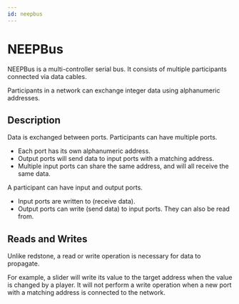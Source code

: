```yaml
---
id: neepbus
---
```

# NEEPBus

NEEPBus is a multi-controller serial bus. It consists of multiple participants connected via data cables.

Participants in a network can exchange integer data using alphanumeric addresses.

## Description

Data is exchanged between ports. Participants can have multiple ports.

- Each port has its own alphanumeric address.
- Output ports will send data to input ports with a matching address.
- Multiple input ports can share the same address, and will all receive the same data.

A participant can have input and output ports.

- Input ports are written to (receive data).
- Output ports can write (send data) to input ports. They can also be read from.

## Reads and Writes

Unlike redstone, a read or write operation is necessary for data to propagate.

For example, a slider will write its value to the target address when the value is changed by a player. It will not perform a write operation when a new port with a matching address is connected to the network.